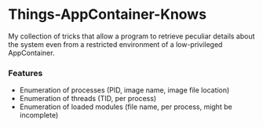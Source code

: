 ﻿# Things-AppContainer-Knows

My collection of tricks that allow a program to retrieve peculiar details about the system even from a restricted environment of a low-privileged AppContainer.

### Features
 - Enumeration of processes (PID, image name, image file location)
 - Enumeration of threads (TID, per process)
 - Enumeration of loaded modules (file name, per process, might be incomplete)